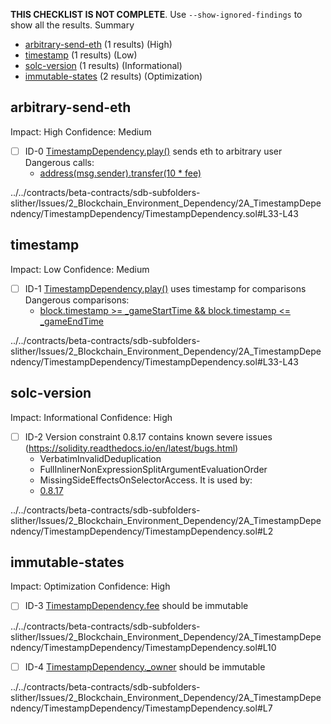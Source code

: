 **THIS CHECKLIST IS NOT COMPLETE**. Use `--show-ignored-findings` to show all the results.
Summary
 - [arbitrary-send-eth](#arbitrary-send-eth) (1 results) (High)
 - [timestamp](#timestamp) (1 results) (Low)
 - [solc-version](#solc-version) (1 results) (Informational)
 - [immutable-states](#immutable-states) (2 results) (Optimization)
## arbitrary-send-eth
Impact: High
Confidence: Medium
 - [ ] ID-0
[TimestampDependency.play()](../../contracts/beta-contracts/sdb-subfolders-slither/Issues/2_Blockchain_Environment_Dependency/2A_TimestampDependency/TimestampDependency/TimestampDependency.sol#L33-L43) sends eth to arbitrary user
	Dangerous calls:
	- [address(msg.sender).transfer(10 * fee)](../../contracts/beta-contracts/sdb-subfolders-slither/Issues/2_Blockchain_Environment_Dependency/2A_TimestampDependency/TimestampDependency/TimestampDependency.sol#L38)

../../contracts/beta-contracts/sdb-subfolders-slither/Issues/2_Blockchain_Environment_Dependency/2A_TimestampDependency/TimestampDependency/TimestampDependency.sol#L33-L43


## timestamp
Impact: Low
Confidence: Medium
 - [ ] ID-1
[TimestampDependency.play()](../../contracts/beta-contracts/sdb-subfolders-slither/Issues/2_Blockchain_Environment_Dependency/2A_TimestampDependency/TimestampDependency/TimestampDependency.sol#L33-L43) uses timestamp for comparisons
	Dangerous comparisons:
	- [block.timestamp >= _gameStartTime && block.timestamp <= _gameEndTime](../../contracts/beta-contracts/sdb-subfolders-slither/Issues/2_Blockchain_Environment_Dependency/2A_TimestampDependency/TimestampDependency/TimestampDependency.sol#L36)

../../contracts/beta-contracts/sdb-subfolders-slither/Issues/2_Blockchain_Environment_Dependency/2A_TimestampDependency/TimestampDependency/TimestampDependency.sol#L33-L43


## solc-version
Impact: Informational
Confidence: High
 - [ ] ID-2
Version constraint 0.8.17 contains known severe issues (https://solidity.readthedocs.io/en/latest/bugs.html)
	- VerbatimInvalidDeduplication
	- FullInlinerNonExpressionSplitArgumentEvaluationOrder
	- MissingSideEffectsOnSelectorAccess.
It is used by:
	- [0.8.17](../../contracts/beta-contracts/sdb-subfolders-slither/Issues/2_Blockchain_Environment_Dependency/2A_TimestampDependency/TimestampDependency/TimestampDependency.sol#L2)

../../contracts/beta-contracts/sdb-subfolders-slither/Issues/2_Blockchain_Environment_Dependency/2A_TimestampDependency/TimestampDependency/TimestampDependency.sol#L2


## immutable-states
Impact: Optimization
Confidence: High
 - [ ] ID-3
[TimestampDependency.fee](../../contracts/beta-contracts/sdb-subfolders-slither/Issues/2_Blockchain_Environment_Dependency/2A_TimestampDependency/TimestampDependency/TimestampDependency.sol#L10) should be immutable 

../../contracts/beta-contracts/sdb-subfolders-slither/Issues/2_Blockchain_Environment_Dependency/2A_TimestampDependency/TimestampDependency/TimestampDependency.sol#L10


 - [ ] ID-4
[TimestampDependency._owner](../../contracts/beta-contracts/sdb-subfolders-slither/Issues/2_Blockchain_Environment_Dependency/2A_TimestampDependency/TimestampDependency/TimestampDependency.sol#L7) should be immutable 

../../contracts/beta-contracts/sdb-subfolders-slither/Issues/2_Blockchain_Environment_Dependency/2A_TimestampDependency/TimestampDependency/TimestampDependency.sol#L7


